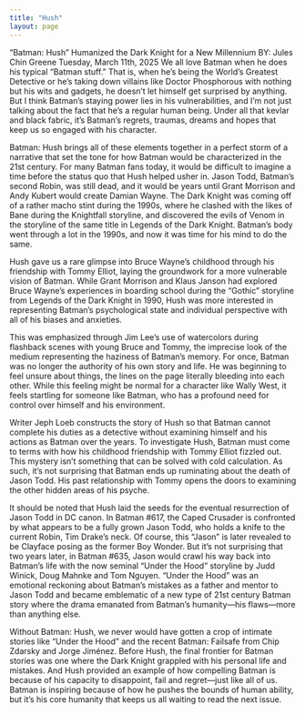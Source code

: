 ```yaml
---
title: "Hush"
layout: page
---
```


“Batman: Hush” Humanized the Dark Knight for a New Millennium
BY: Jules Chin Greene
Tuesday, March 11th, 2025
We all love Batman when he does his typical “Batman stuff.” That is, when he’s being the World’s Greatest Detective or he’s taking down villains like Doctor Phosphorous with nothing but his wits and gadgets, he doesn’t let himself get surprised by anything. But I think Batman’s staying power lies in his vulnerabilities, and I’m not just talking about the fact that he’s a regular human being. Under all that kevlar and black fabric, it’s Batman’s regrets, traumas, dreams and hopes that keep us so engaged with his character.

Batman: Hush brings all of these elements together in a perfect storm of a narrative that set the tone for how Batman would be characterized in the 21st century. For many Batman fans today, it would be difficult to imagine a time before the status quo that Hush helped usher in. Jason Todd, Batman’s second Robin, was still dead, and it would be years until Grant Morrison and Andy Kubert would create Damian Wayne. The Dark Knight was coming off of a rather macho stint during the 1990s, where he clashed with the likes of Bane during the Knightfall storyline, and discovered the evils of Venom in the storyline of the same title in Legends of the Dark Knight. Batman’s body went through a lot in the 1990s, and now it was time for his mind to do the same.


Hush gave us a rare glimpse into Bruce Wayne’s childhood through his friendship with Tommy Elliot, laying the groundwork for a more vulnerable vision of Batman. While Grant Morrison and Klaus Janson had explored Bruce Wayne’s experiences in boarding school during the “Gothic” storyline from Legends of the Dark Knight in 1990, Hush was more interested in representing Batman’s psychological state and individual perspective with all of his biases and anxieties.

This was emphasized through Jim Lee’s use of watercolors during flashback scenes with young Bruce and Tommy, the imprecise look of the medium representing the haziness of Batman’s memory. For once, Batman was no longer the authority of his own story and life. He was beginning to feel unsure about things, the lines on the page literally bleeding into each other. While this feeling might be normal for a character like Wally West, it feels startling for someone like Batman, who has a profound need for control over himself and his environment.


Writer Jeph Loeb constructs the story of Hush so that Batman cannot complete his duties as a detective without examining himself and his actions as Batman over the years. To investigate Hush, Batman must come to terms with how his childhood friendship with Tommy Elliot fizzled out. This mystery isn’t something that can be solved with cold calculation. As such, it’s not surprising that Batman ends up ruminating about the death of Jason Todd. His past relationship with Tommy opens the doors to examining the other hidden areas of his psyche.

It should be noted that Hush laid the seeds for the eventual resurrection of Jason Todd in DC canon. In Batman #617, the Caped Crusader is confronted by what appears to be a fully grown Jason Todd, who holds a knife to the current Robin, Tim Drake’s neck. Of course, this “Jason” is later revealed to be Clayface posing as the former Boy Wonder. But it’s not surprising that two years later, in Batman #635, Jason would crawl his way back into Batman’s life with the now seminal “Under the Hood” storyline by Judd Winick, Doug Mahnke and Tom Nguyen. “Under the Hood” was an emotional reckoning about Batman’s mistakes as a father and mentor to Jason Todd and became emblematic of a new type of 21st century Batman story where the drama emanated from Batman’s humanity—his flaws—more than anything else.


Without Batman: Hush, we never would have gotten a crop of intimate stories like “Under the Hood” and the recent Batman: Failsafe from Chip Zdarsky and Jorge Jiménez. Before Hush, the final frontier for Batman stories was one where the Dark Knight grappled with his personal life and mistakes. And Hush provided an example of how compelling Batman is because of his capacity to disappoint, fail and regret—just like all of us. Batman is inspiring because of how he pushes the bounds of human ability, but it’s his core humanity that keeps us all waiting to read the next issue.
